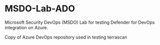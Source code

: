 # MSDO-Lab-ADO

Microsoft Security DevOps (MSDO) Lab for testing Defender for DevOps integration on Azure.

Copy of Azure DevOps repository used in testing terrascan
